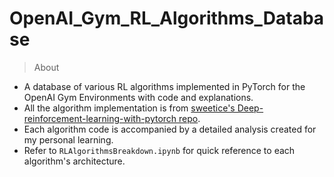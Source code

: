 # OpenAI_Gym_RL_Algorithms_Database

> About

- A database of various RL algorithms implemented in PyTorch for the OpenAI Gym Environments with code and explanations.
- All the algorithm implementation is from [sweetice's Deep-reinforcement-learning-with-pytorch repo](https://github.com/sweetice/Deep-reinforcement-learning-with-pytorch/tree/master).
- Each algorithm code is accompanied by a detailed analysis created for my personal learning.
- Refer to `RLAlgorithmsBreakdown.ipynb` for quick reference to each algorithm's architecture.
